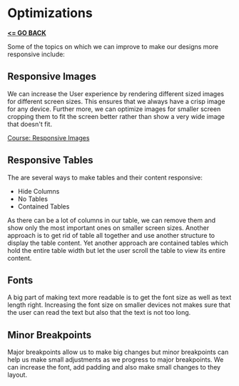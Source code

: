 # Optimizations

[__<= GO BACK__](../README.md)

Some of the topics on which we can improve to make our designs more responsive include:

## Responsive Images

We can increase the User experience by rendering different sized images for different screen sizes. This ensures that we always have a crisp image for any device. Further more, we can optimize images for smaller screen cropping them to fit the screen better rather than show a very wide image that doesn't fit.

[Course: Responsive Images](https://www.udacity.com/course/ud882)


## Responsive Tables

The are several ways to make tables and their content responsive:

- Hide Columns
- No Tables
- Contained Tables

As there can be a lot of columns in our table, we can remove them and show only the most important ones on smaller screen sizes.
Another approach is to get rid of table all together and use another structure to display the table content.
Yet another approach are contained tables which hold the entire table width but let the user scroll the table to view its entire content.


## Fonts

A big part of making text more readable is to get the font size as well as text length right. Increasing the font size on smaller devices not makes sure that the user can read the text but also that the text is not too long.

## Minor Breakpoints

Major breakpoints allow us to make big changes but minor breakpoints can help us make small adjustments as we progress to major breakpoints. We can increase the font, add padding and also make small changes to they layout.
